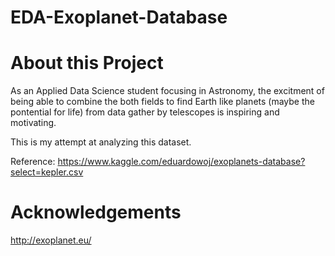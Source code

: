 # EDA-Exoplanet-Database
# **About this Project**
As an Applied Data Science student focusing in Astronomy, the excitment of being able to combine the both fields to find Earth like planets (maybe the pontential for life) from data gather by telescopes is inspiring and motivating.

This is my attempt at analyzing this dataset.

Reference: https://www.kaggle.com/eduardowoj/exoplanets-database?select=kepler.csv

# **Acknowledgements**
http://exoplanet.eu/

